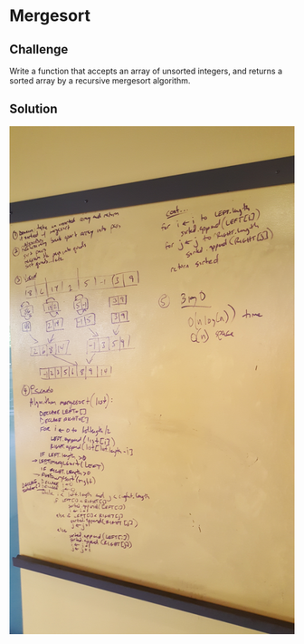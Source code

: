 # Mergesort

## Challenge
Write a function that accepts an array of unsorted integers, and returns a sorted array by a recursive mergesort algorithm.

## Solution
![solution](https://github.com/dsnowb/data-structures-and-algorithms/blob/mergesort/assets/mergesort.jpg)
